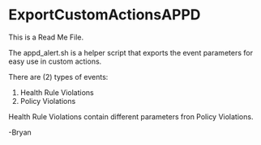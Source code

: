 # ExportCustomActionsAPPD

This is a Read Me File.

The appd_alert.sh is a helper script that exports the event parameters for easy use in custom actions.

There are (2) types of events:
  1. Health Rule Violations
  2. Policy Violations
  
Health Rule Violations contain different parameters fron Policy Violations. 

-Bryan
